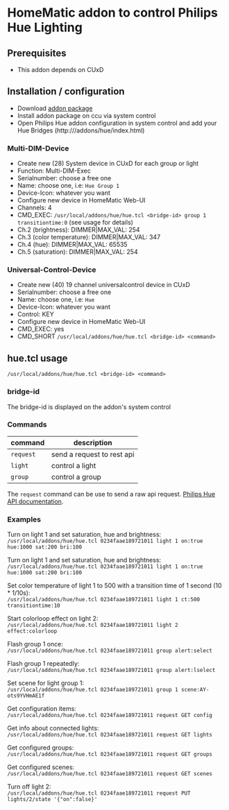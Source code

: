 # HomeMatic addon to control Philips Hue Lighting

## Prerequisites
* This addon depends on CUxD

## Installation / configuration
* Download [addon package](https://github.com/j-a-n/homematic-addon-lgtv/raw/master/hm-hue.tar.gz)
* Install addon package on ccu via system control
* Open Philips Hue addon configuration in system control and add your Hue Bridges (http://<ccu-ip>/addons/hue/index.html)

### Multi-DIM-Device
* Create new (28) System device in CUxD for each group or light
 * Function: Multi-DIM-Exec
 * Serialnumber: choose a free one
 * Name: choose one, i.e: `Hue Group 1`
 * Device-Icon: whatever you want
* Configure new device in HomeMatic Web-UI
 * Channels: 4
 * CMD_EXEC: `/usr/local/addons/hue/hue.tcl <bridge-id> group 1 transitiontime:0` (see usage for details)
 * Ch.2 (brightness): DIMMER|MAX_VAL: 254
 * Ch.3 (color temperature): DIMMER|MAX_VAL: 347
 * Ch.4 (hue): DIMMER|MAX_VAL: 65535
 * Ch.5 (saturation): DIMMER|MAX_VAL: 254

### Universal-Control-Device
* Create new (40) 19 channel universalcontrol device in CUxD
 * Serialnumber: choose a free one
 * Name: choose one, i.e: `Hue`
 * Device-Icon: whatever you want
 * Control: KEY
* Configure new device in HomeMatic Web-UI
 * CMD_EXEC: yes
 * CMD_SHORT `/usr/local/addons/hue/hue.tcl <bridge-id> <command>`

## hue.tcl usage
`/usr/local/addons/hue/hue.tcl <bridge-id> <command>`

### bridge-id
The bridge-id is displayed on the addon's system control

### Commands

command        | description
---------------| -----------------------------
`request`      | send a request to rest api
`light`        | control a light
`group`        | control a group

The `request` command can be use to send a raw api request.
[Philips Hue API documentation](https://developers.meethue.com/philips-hue-api).

### Examples
Turn on light 1 and set saturation, hue and brightness:  
`/usr/local/addons/hue/hue.tcl 0234faae189721011 light 1 on:true hue:1000 sat:200 bri:100`

Turn on light 1 and set saturation, hue and brightness:  
`/usr/local/addons/hue/hue.tcl 0234faae189721011 light 1 on:true hue:1000 sat:200 bri:100`

Set color temperature of light 1 to 500 with a transition time of 1 second (10 * 1/10s):  
`/usr/local/addons/hue/hue.tcl 0234faae189721011 light 1 ct:500 transitiontime:10`

Start colorloop effect on light 2:  
`/usr/local/addons/hue/hue.tcl 0234faae189721011 light 2 effect:colorloop`

Flash group 1 once:  
`/usr/local/addons/hue/hue.tcl 0234faae189721011 group alert:select`

Flash group 1 repeatedly:  
`/usr/local/addons/hue/hue.tcl 0234faae189721011 group alert:lselect`

Set scene for light group 1:  
`/usr/local/addons/hue/hue.tcl 0234faae189721011 group 1 scene:AY-ots9YVHmAE1f`

Get configuration items:  
`/usr/local/addons/hue/hue.tcl 0234faae189721011 request GET config`

Get info about connected lights:  
`/usr/local/addons/hue/hue.tcl 0234faae189721011 request GET lights`

Get configured groups:  
`/usr/local/addons/hue/hue.tcl 0234faae189721011 request GET groups`

Get configured scenes:  
`/usr/local/addons/hue/hue.tcl 0234faae189721011 request GET scenes`

Turn off light 2:  
`/usr/local/addons/hue/hue.tcl 0234faae189721011 request PUT lights/2/state '{"on":false}'`

